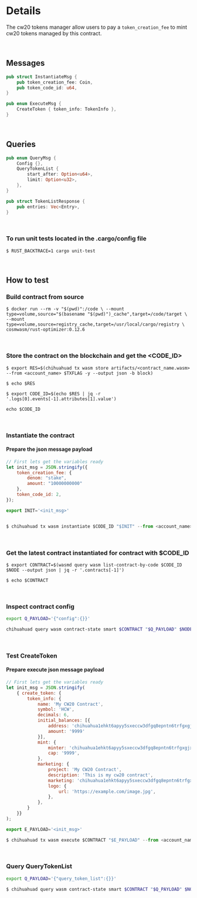 # Details

The cw20 tokens manager allow users to pay a `token_creation_fee` to mint cw20 tokens managed by this contract.

&nbsp;

## Messages

```rust
pub struct InstantiateMsg {
    pub token_creation_fee: Coin,
    pub token_code_id: u64,
}

pub enum ExecuteMsg {
    CreateToken { token_info: TokenInfo },
}
```

&nbsp;

## Queries

```rust
pub enum QueryMsg {
    Config {},
    QueryTokenList {
        start_after: Option<u64>,
        limit: Option<u32>,
    },
}

pub struct TokenListResponse {
    pub entries: Vec<Entry>,
}
```

&nbsp;

### To run unit tests located in the .cargo/config file

`$ RUST_BACKTRACE=1 cargo unit-test`

 &nbsp;

## How to test

### Build contract from source

`$ docker run --rm -v "$(pwd)":/code \
  --mount type=volume,source="$(basename "$(pwd)")_cache",target=/code/target \
  --mount type=volume,source=registry_cache,target=/usr/local/cargo/registry \
  cosmwasm/rust-optimizer:0.12.6`

&nbsp;

### Store the contract on the blockchain and get the <CODE_ID>

`$ export RES=$(chihuahuad tx wasm store artifacts/<contract_name.wasm> --from <account_name> $TXFLAG -y --output json -b block)`

`$ echo $RES`

`$ export CODE_ID=$(echo $RES | jq -r '.logs[0].events[-1].attributes[1].value')`

`echo $CODE_ID`

&nbsp;

### Instantiate the contract

#### Prepare the json message payload

```javascript
// First lets get the variables ready
let init_msg = JSON.stringify({
    token_creation_fee: {
        denom: "stake",
        amount: "10000000000"
    },
    token_code_id: 2,
});

export INIT='<init_msg>'


$ chihuahuad tx wasm instantiate $CODE_ID "$INIT" --from <account_name> --label "Tokens Manager" $TXFLAG -y --no-admin
```

&nbsp;

### Get the latest contract instantiated for contract with $CODE_ID

`$ export CONTRACT=$(wasmd query wasm list-contract-by-code $CODE_ID $NODE --output json | jq -r '.contracts[-1]')`

`$ echo $CONTRACT`

&nbsp;

### Inspect contract config

```zsh
export Q_PAYLOAD='{"config":{}}'

chihuahuad query wasm contract-state smart $CONTRACT "$Q_PAYLOAD" $NODE --output json
```

&nbsp;

### Test CreateToken

#### Prepare execute json message payload

```javascript
// First lets get the variables ready
let init_msg = JSON.stringify(
    { create_token: {
        token_info: {
            name: 'My CW20 Contract',
            symbol: 'HCW',
            decimals: 6,
            initial_balances: [{
                address: 'chihuahua1ehkt6apyy5sxeccw3dfgq8epntn6trfgxgjxtw',
                amount: '9999'
            }],
            mint: {
                minter: 'chihuahua1ehkt6apyy5sxeccw3dfgq8epntn6trfgxgjxtw',
                cap: '9999',
            },
            marketing: {
                project: 'My CW20 Contract',
                description: 'This is my cw20 contract',
                marketing: 'chihuahua1ehkt6apyy5sxeccw3dfgq8epntn6trfgxgjxtw',
                logo: {
                    url: 'https://example.com/image.jpg',
                },
            },
        }
    }}
);

export E_PAYLOAD='<init_msg>'

$ chihuahuad tx wasm execute $CONTRACT "$E_PAYLOAD" --from <account_name> --amount=10000000000stake $NODE $TXFLAG -y
```

&nbsp;

### Query QueryTokenList

```zsh
export Q_PAYLOAD='{"query_token_list":{}}'

$ chihuahuad query wasm contract-state smart $CONTRACT "$Q_PAYLOAD" $NODE --output json
```
